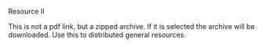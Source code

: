 Resource II

This is not a pdf link, but a zipped archive. If it is selected the archive will be downloaded. Use this to distributed general resources.